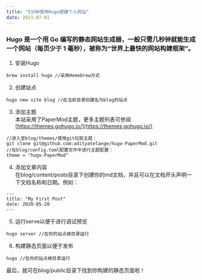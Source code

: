 ```yaml
---
title: "5分钟使用Hugo搭建个人网站"
date: 2021-07-01
---
```

### Hugo 是一个用 Go 编写的静态网站生成器，一般只需几秒钟就能生成一个网站（每页少于 1 毫秒），被称为“世界上最快的网站构建框架”。

1. 安装Hugo
```
brew install hugo //采用Homebrew方式
```
2. 创建站点
```
hugo new site blog //在当前目录创建名为blog的站点
```
3. 添加主题  
本站采用了PaperMod主题，更多主题列表可参阅[https://themes.gohugo.io/](https://themes.gohugo.io/)
```
//进入至blog/themes/使用git拉取主题：
git clone git@github.com:adityatelange/hugo-PaperMod.git 
//在blog/config.toml配置文件中进行主题配置：
theme = "hugo-PaperMod"
```
4. 添加文章内容  
在blog/content/posts目录下创建你的md文档，并且可以在文档开头声明一下文档名称和日期。例如：
```
---
title: "My First Post"
date: 2020-05-20
---
```
5. 运行serve以便于进行调试预览
```
hugo server //在你的站点根目录运行
```
6. 构建静态页面以便于发布
```
hugo //在你的站点根目录运行
```
最后，就可在blog/public目录下找到你构建的静态页面啦！